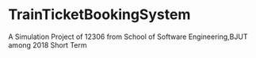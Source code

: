 # TrainTicketBookingSystem
A Simulation Project of 12306 from School of Software Engineering,BJUT among 2018 Short Term
